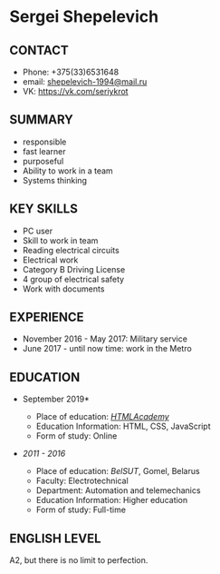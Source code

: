 # Sergei Shepelevich


## CONTACT

 * Phone: +375(33)6531648
 * email: shepelevich-1994@mail.ru
 * VK: https://vk.com/seriykrot


## SUMMARY

 * responsible
 * fast learner
 * purposeful
 * Ability to work in a team
 * Systems thinking


 ## KEY SKILLS
 * PC user 
 * Skill to work in team
 * Reading electrical circuits
 * Electrical work
 * Category B Driving License
 * 4 group of electrical safety
 * Work with documents


## EXPERIENCE
 
 * November 2016 - May 2017: Military service
 * June 2017 - until now time: work in the Metro


## EDUCATION
 * September 2019* 
     * Place of education: [*HTMLAcademy*](https://htmlacademy.ru/profile/id1191665)
     * Education Information: HTML, CSS, JavaScript
     * Form of study: Online
 
 * *2011 - 2016*
     * Place of education: *BelSUT*, Gomel, Belarus
     * Faculty: Electrotechnical
     * Department: Automation and telemechanics
     * Education Information: Higher education
     * Form of study: Full-time

## ENGLISH LEVEL
 A2, but there is no limit to perfection.